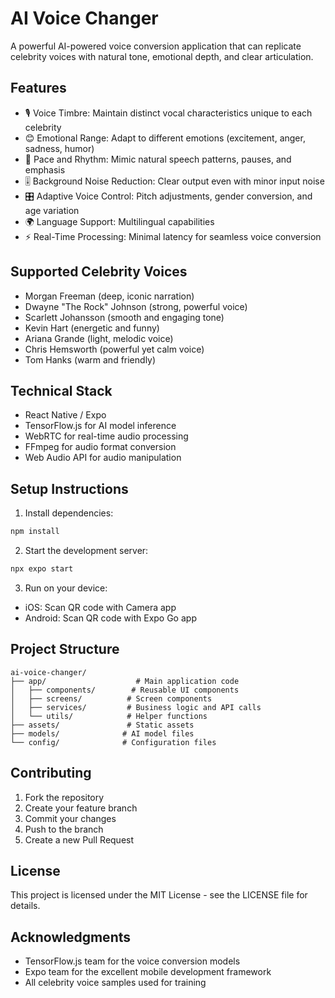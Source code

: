 # AI Voice Changer

A powerful AI-powered voice conversion application that can replicate celebrity voices with natural tone, emotional depth, and clear articulation.

## Features

- 🎙️ Voice Timbre: Maintain distinct vocal characteristics unique to each celebrity
- 😊 Emotional Range: Adapt to different emotions (excitement, anger, sadness, humor)
- 🎯 Pace and Rhythm: Mimic natural speech patterns, pauses, and emphasis
- 🎚️ Background Noise Reduction: Clear output even with minor input noise
- 🎛️ Adaptive Voice Control: Pitch adjustments, gender conversion, and age variation
- 🌍 Language Support: Multilingual capabilities
- ⚡ Real-Time Processing: Minimal latency for seamless voice conversion

## Supported Celebrity Voices

- Morgan Freeman (deep, iconic narration)
- Dwayne "The Rock" Johnson (strong, powerful voice)
- Scarlett Johansson (smooth and engaging tone)
- Kevin Hart (energetic and funny)
- Ariana Grande (light, melodic voice)
- Chris Hemsworth (powerful yet calm voice)
- Tom Hanks (warm and friendly)

## Technical Stack

- React Native / Expo
- TensorFlow.js for AI model inference
- WebRTC for real-time audio processing
- FFmpeg for audio format conversion
- Web Audio API for audio manipulation

## Setup Instructions

1. Install dependencies:
```bash
npm install
```

2. Start the development server:
```bash
npx expo start
```

3. Run on your device:
- iOS: Scan QR code with Camera app
- Android: Scan QR code with Expo Go app

## Project Structure

```
ai-voice-changer/
├── app/                    # Main application code
│   ├── components/        # Reusable UI components
│   ├── screens/          # Screen components
│   ├── services/         # Business logic and API calls
│   └── utils/            # Helper functions
├── assets/               # Static assets
├── models/              # AI model files
└── config/              # Configuration files
```

## Contributing

1. Fork the repository
2. Create your feature branch
3. Commit your changes
4. Push to the branch
5. Create a new Pull Request

## License

This project is licensed under the MIT License - see the LICENSE file for details.

## Acknowledgments

- TensorFlow.js team for the voice conversion models
- Expo team for the excellent mobile development framework
- All celebrity voice samples used for training
